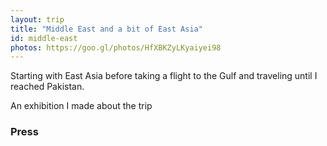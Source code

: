 ```yaml
---
layout: trip
title: "Middle East and a bit of East Asia"
id: middle-east
photos: https://goo.gl/photos/HfXBKZyLKyaiyei98
---
```

Starting with East Asia before taking a flight to the Gulf and traveling until
I reached Pakistan.

An exhibition I made about the trip

### Press
